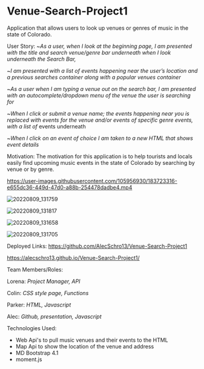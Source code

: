 # Venue-Search-Project1
Application that allows users to look up venues or genres of music in the state of Colorado.

User Story:
~_As a user, when I look at the beginning page, I am presented with the title and search venue/genre bar underneath when I look underneath the Search Bar,_

~_I am presented with a list of events happening near the user’s location and a previous searches container along with a popular venues container_

~_As a user when I am typing a venue out on the search bar, I am presented with an autocomplete/dropdown menu of the venue the user is searching for_

~_When I click or submit a venue name; the events happening near you is replaced with events for the venue and/or events of specific genre events, with a list of_ events underneath

~_When I click on an event of choice I am taken to a new HTML that shows event details_

Motivation: The motivation for this application is to help tourists and locals easily find upcoming music events in the state of Colorado by searching by venue or by genre.





https://user-images.githubusercontent.com/105956930/183723316-e655dc36-449d-47d0-a88b-254478dadbe4.mp4

![20220809_131759](https://user-images.githubusercontent.com/105956930/183767716-2ec4dbf6-10b0-4bc3-85c4-f29557520424.jpg)

![20220809_131817](https://user-images.githubusercontent.com/105956930/183767767-fdfe5110-699e-4fbb-9f68-e20e2802fe21.jpg)

![20220809_131658](https://user-images.githubusercontent.com/105956930/183767829-24c24909-57da-45c0-8d1c-dcc6aaad62e9.jpg)

![20220809_131705](https://user-images.githubusercontent.com/105956930/183767906-f08ade9d-a044-4948-b266-7dc620f622be.jpg)


Deployed Links:
https://github.com/AlecSchro13/Venue-Search-Project1

https://alecschro13.github.io/Venue-Search-Project1/





Team Members/Roles:

Lorena: _Project Manager, API_

Colin: _CSS style page, Functions_

Parker: _HTML, Javascript_

Alec: _Github, presentation, Javascript_


Technologies Used:

- Web Api's to pull music venues and their events to the HTML
- Map Api to show the location of the venue and address
- MD Bootstrap 4.1
- moment.js
